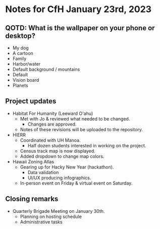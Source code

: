 # Notes for CfH January 23rd, 2023

## QOTD: What is the wallpaper on your phone or desktop?
* My dog
* A cartoon
* Family
* Harbor/water
* Default background / mountains
* Default
* Vision board 
* Planets


## Project updates
* Habitat For Humanity (Leeward O'ahu)
    * Met with Jo & reviewed what needed to be changed.
        * Changes are approved.
    * Notes of these revisions will be uploaded to the repository.
* HIERR
    * Coordinated with UH Manoa.
        * Half dozen students interested in working on the project.
    * Census track map is now displayed.
    * Added dropdown to change map colors.
* Hawaii Zoning Atlas
    * Gearing up for Hacky New Year (hackathon).
        * Data validation
        * UI/UX producing infographics.
    * In-person event on Friday & virtual event on Saturday.


## Closing remarks
* Quarterly Brigade Meeting on January 30th.
    * Planning on hosting schedule
    * Administrative tasks